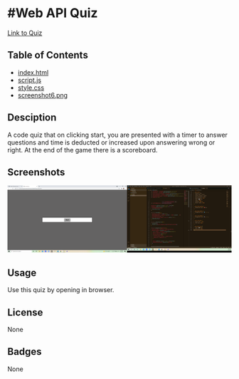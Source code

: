 # #Web API Quiz

[Link to Quiz](<a href="C:\Users\Jacq\Activities\Homework\WebAPIQuiz\index.html">)

## Table of Contents
- [index.html](Contains-the-html-document-for-the-quiz.)
- [script.js](Contains-the-javascript-file-for-the-quiz.)
- [style.css](Contains-the-stylesheet-for-the-quiz.)
- [screenshot6.png](Contains-a-screenshot-image-of-the-quiz-and-the-code-for-the-quiz.)

## Desciption
A code quiz that on clicking start, you are presented with a timer to answer questions and time is deducted or increased upon answering wrong or right. At the end of the game there is a scoreboard.

## Screenshots
![Screenshot of Quiz](screenshot6.png)


## Usage
Use this quiz by opening in browser.

## License
None

## Badges
None